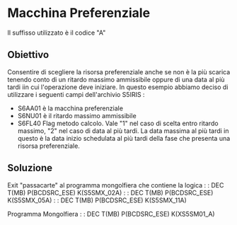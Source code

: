


# Macchina Preferenziale
Il suffisso utilizzato è il codice "A"
## Obiettivo
Consentire di scegliere la risorsa preferenziale anche se non è la più scarica tenendo conto di un ritardo massimo ammissibile oppure di una data al più tardi iin cui l'operazione deve iniziare.
In questo esempio abbiamo deciso di utilizzare i seguenti campi dell'archivio S5IRIS : 
* S6AA01  è la macchina preferenziale
* S6NU01  è il ritardo massimo ammissibile
* S6FL40  Flag metodo calcolo. Vale "1" nel caso di scelta entro ritardo massimo, "2"  nel caso di data al più tardi.
La data massima al più tardi in questo è la data inizio schedulata al più tardi della fase che presenta una risorsa preferenziale.
## Soluzione
Exit "passacarte"  al programma  mongolfiera che contiene la logica
 :  : DEC T(MB) P(BCDSRC_ESE) K(S5SMX_02A)
 :  : DEC T(MB) P(BCDSRC_ESE) K(S5SMX_05A)
 :  : DEC T(MB) P(BCDSRC_ESE) K(S5SMX_11A)

Programma Mongolfiera
 :  : DEC T(MB) P(BCDSRC_ESE) K(XS5SM01_A)

